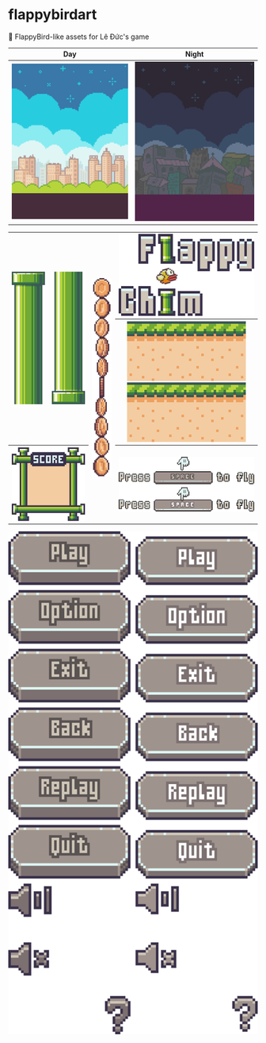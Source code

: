 # flappybirdart
🍱 FlappyBird-like assets for Lê Đức's game

|Day|Night|
|-|-|
|[![bgDay.png](https://raw.githubusercontent.com/NNBnh/flappybirdart/main/up/bgDay.png)](https://github.com/NNBnh/flappybirdart/blob/main/bgDay.png)|[![bgNight.png](https://raw.githubusercontent.com/NNBnh/flappybirdart/main/up/bgNight.png)](https://github.com/NNBnh/flappybirdart/blob/main/bgNight.png)|

<table>
  <tr>
    <th rowspan="2"><a href="https://github.com/NNBnh/flappybirdart/blob/main/pipeBottom.png"><img src="https://raw.githubusercontent.com/NNBnh/flappybirdart/main/up/pipeBottom.png" alt="pipeBottom.png"></a></th>
    <th rowspan="2"><a href="https://github.com/NNBnh/flappybirdart/blob/main/pipeTop.png"><img src="https://raw.githubusercontent.com/NNBnh/flappybirdart/main/up/pipeTop.png" alt="pipeTop.png"></a></th>
    <th rowspan="3"><a href="https://github.com/NNBnh/flappybirdart/blob/main/coin.png"><img src="https://raw.githubusercontent.com/NNBnh/flappybirdart/main/up/coin.png" alt="coin.png"></a></th>
    <th><a href="https://github.com/NNBnh/flappybirdart/blob/main/title.png"><img src="https://raw.githubusercontent.com/NNBnh/flappybirdart/main/up/title.png" alt="title.png"></a></th>
  </tr>
  <tr>
    <th><a href="https://github.com/NNBnh/flappybirdart/blob/main/base.png"><img src="https://raw.githubusercontent.com/NNBnh/flappybirdart/main/up/base.png" alt="base.png"><img src="https://raw.githubusercontent.com/NNBnh/flappybirdart/main/up/base.png" alt="base.png"><img src="https://raw.githubusercontent.com/NNBnh/flappybirdart/main/up/base.png" alt="base.png"><img src="https://raw.githubusercontent.com/NNBnh/flappybirdart/main/up/base.png" alt="base.png"></a></th>
  </tr>
  <tr>
    <th colspan="2"><a href="https://github.com/NNBnh/flappybirdart/blob/main/score.png"><img src="https://raw.githubusercontent.com/NNBnh/flappybirdart/main/up/score.png" alt="score.png"></a></th>
    <th><a href="https://github.com/NNBnh/flappybirdart/blob/main/prompt.png"><img src="https://raw.githubusercontent.com/NNBnh/flappybirdart/main/up/prompt.png" alt="prompt.png"></a></th>
  </tr>
</table>

<p align="center"><a href="https://github.com/NNBnh/flappybirdart/blob/main/ui.png"><img src="https://raw.githubusercontent.com/NNBnh/flappybirdart/main/up/ui.png" alt="ui.png"></a></p>
